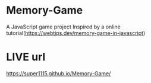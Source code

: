 # Memory-Game
A JavaScript game project Inspired by a online tutorial(https://webtips.dev/memory-game-in-javascript)
# LIVE url
https://super1115.github.io/Memory-Game/

